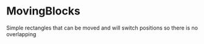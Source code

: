 # MovingBlocks

Simple rectangles that can be moved and will switch positions so there is no overlapping